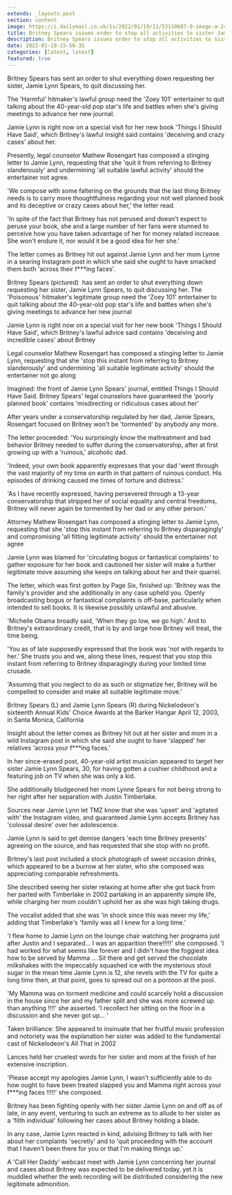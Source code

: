 ```yaml
---
extends: _layouts.post
section: content
image: https://i.dailymail.co.uk/1s/2022/01/19/11/53110687-0-image-a-24_1642590162892.jpg 
title: Britney Spears issues order to stop all activities to sister Jamie Lynn in the midst of new book promotion visit 
description: Britney Spears issues order to stop all activities to sister Jamie Lynn in the midst of new book promotion visit 
date: 2022-01-19-15-50-35 
categories: [latest, latest] 
featured: true 
--- 
```

Britney Spears has sent an order to shut everything down requesting her sister, Jamie Lynn Spears, to quit discussing her.

The 'Harmful' hitmaker's lawful group need the 'Zoey 101' entertainer to quit talking about the 40-year-old pop star's life and battles when she's giving meetings to advance her new journal.

Jamie Lynn is right now on a special visit for her new book 'Things I Should Have Said', which Britney's lawful insight said contains 'deceiving and crazy cases' about her.

Presently, legal counselor Mathew Rosengart has composed a stinging letter to Jamie Lynn, requesting that she 'quit it from referring to Britney slanderously' and undermining 'all suitable lawful activity' should the entertainer not agree.

'We compose with some faltering on the grounds that the last thing Britney needs is to carry more thoughtfulness regarding your not well planned book and its deceptive or crazy cases about her,' the letter read.

'In spite of the fact that Britney has not perused and doesn't expect to peruse your book, she and a large number of her fans were stunned to perceive how you have taken advantage of her for money related increase. She won't endure it, nor would it be a good idea for her she.'

The letter comes as Britney hit out against Jamie Lynn and her mom Lynne in a searing Instagram post in which she said she ought to have smacked them both 'across their f***ing faces'.

Britney Spears (pictured)  has sent an order to shut everything down requesting her sister, Jamie Lynn Spears, to quit discussing her. The 'Poisonous' hitmaker's legitimate group need the 'Zoey 101' entertainer to quit talking about the 40-year-old pop star's life and battles when she's giving meetings to advance her new journal

Jamie Lynn is right now on a special visit for her new book 'Things I Should Have Said', which Britney's lawful advice said contains 'deceiving and incredible cases' about Britney

Legal counselor Mathew Rosengart has composed a stinging letter to Jamie Lynn, requesting that she 'stop this instant from referring to Britney slanderously' and undermining 'all suitable legitimate activity' should the entertainer not go along

Imagined: the front of Jamie Lynn Spears' journal, entitled Things I Should Have Said. Britney Spears' legal counselors have guaranteed the 'poorly planned book' contains 'misdirecting or ridiculous cases about her'

After years under a conservatorship regulated by her dad, Jamie Spears, Rosengart focused on Britney won't be 'tormented' by anybody any more.

The letter proceeded: 'You surprisingly know the maltreatment and bad behavior Britney needed to suffer during the conservatorship, after at first growing up with a 'ruinous,' alcoholic dad.

'Indeed, your own book apparently expresses that your dad 'went through the vast majority of my time on earth in that pattern of ruinous conduct. His episodes of drinking caused me times of torture and distress.'

'As I have recently expressed, having persevered through a 13-year conservatorship that stripped her of social equality and central freedoms, Britney will never again be tormented by her dad or any other person.'

Attorney Mathew Rosengart has composed a stinging letter to Jamie Lynn, requesting that she 'stop this instant from referring to Britney disparagingly' and compromising 'all fitting legitimate activity' should the entertainer not agree

Jamie Lynn was blamed for 'circulating bogus or fantastical complaints' to gather exposure for her book and cautioned her sister will make a further legitimate move assuming she keeps on talking about her and their quarrel.

The letter, which was first gotten by Page Six, finished up: 'Britney was the family's provider and she additionally in any case upheld you. Openly broadcasting bogus or fantastical complaints is off-base, particularly when intended to sell books. It is likewise possibly unlawful and abusive.

'Michelle Obama broadly said, 'When they go low, we go high.' And to Britney's extraordinary credit, that is by and large how Britney will treat, the time being.

'You as of late supposedly expressed that the book was 'not with regards to her.' She trusts you and we, along these lines, request that you stop this instant from referring to Britney disparagingly during your limited time crusade.

'Assuming that you neglect to do as such or stigmatize her, Britney will be compelled to consider and make all suitable legitimate move.'

Britney Spears (L) and Jamie Lynn Spears (R) during Nickelodeon's sixteenth Annual Kids' Choice Awards at the Barker Hangar April 12, 2003, in Santa Monica, California

Insight about the letter comes as Britney hit out at her sister and mom in a wild Instagram post in which she said she ought to have 'slapped' her relatives 'across your f***ing faces.'

In her since-erased post, 40-year-old artist musician appeared to target her sister Jamie Lynn Spears, 30, for having gotten a cushier childhood and a featuring job on TV when she was only a kid.

She additionally bludgeoned her mom Lynne Spears for not being strong to her right after her separation with Justin Timberlake.

Sources near Jamie Lynn let TMZ know that she was 'upset' and 'agitated with' the Instagram video, and guaranteed Jamie Lynn accepts Britney has 'colossal desire' over her adolescence.

Jamie Lynn is said to get demise dangers 'each time Britney presents' agreeing on the source, and has requested that she stop with no profit.

Britney's last post included a stock photograph of sweet occasion drinks, which appeared to be a burrow at her sister, who she composed was appreciating comparable refreshments.

She described seeing her sister relaxing at home after she got back from her parted with Timberlake in 2002 partaking in an apparently simple life, while charging her mom couldn't uphold her as she was high taking drugs.

The vocalist added that she was 'in shock since this was never my life,' adding that Timberlake's 'family was all I knew for a long time.'

'I flew home to Jamie Lynn on the lounge chair watching her programs just after Justin and I separated… I was an apparition there!!!!!' she composed. 'I had worked for what seems like forever and I didn't have the foggiest idea how to be served by Mamma … Sit there and get served the chocolate milkshakes with the impeccably squashed ice with the mysterious stout sugar in the mean time Jamie Lynn is 12, she revels with the TV for quite a long time then, at that point, goes to spread out on a pontoon at the pool.

'My Mamma was on torment medicine and could scarcely hold a discussion in the house since her and my father split and she was more screwed up than anything !!!!' she asserted. 'I recollect her sitting on the floor in a discussion and she never got up… '

Taken brilliance: She appeared to insinuate that her fruitful music profession and notoriety was the explanation her sister was added to the fundamental cast of Nickelodeon's All That in 2002

Lances held her cruelest words for her sister and mom at the finish of her extensive inscription.

'Please accept my apologies Jamie Lynn, I wasn't sufficiently able to do how ought to have been treated slapped you and Mamma right across your f***ing faces !!!!!' she composed.

Britney has been fighting openly with her sister Jamie Lynn on and off as of late, in any event, venturing to such an extreme as to allude to her sister as a 'filth individual' following her cases about Britney holding a blade.

In any case, Jamie Lynn reacted in kind, advising Britney to talk with her about her complaints 'secretly' and to 'quit proceeding with the account that I haven't been there for you or that I'm making things up.'

A 'Call Her Daddy' webcast meet with Jamie Lynn concerning her journal and cases about Britney was expected to be delivered today, yet it is muddled whether the web recording will be distributed considering the new legitimate admonition.